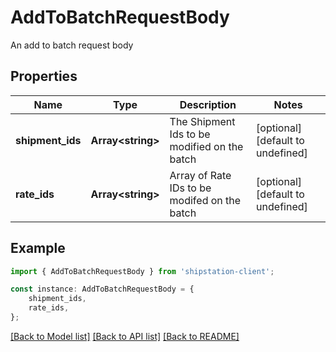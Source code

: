 # AddToBatchRequestBody

An add to batch request body

## Properties

Name | Type | Description | Notes
------------ | ------------- | ------------- | -------------
**shipment_ids** | **Array&lt;string&gt;** | The Shipment Ids to be modified on the batch | [optional] [default to undefined]
**rate_ids** | **Array&lt;string&gt;** | Array of Rate IDs to be modifed on the batch | [optional] [default to undefined]

## Example

```typescript
import { AddToBatchRequestBody } from 'shipstation-client';

const instance: AddToBatchRequestBody = {
    shipment_ids,
    rate_ids,
};
```

[[Back to Model list]](../README.md#documentation-for-models) [[Back to API list]](../README.md#documentation-for-api-endpoints) [[Back to README]](../README.md)

